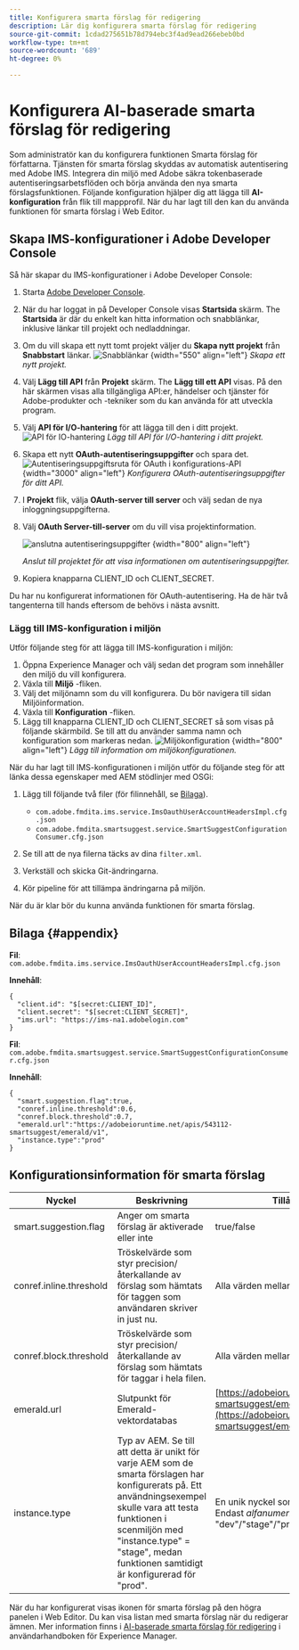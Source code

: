 ```yaml
---
title: Konfigurera smarta förslag för redigering
description: Lär dig konfigurera smarta förslag för redigering
source-git-commit: 1cdad275651b78d794ebc3f4ad9ead266ebeb0bd
workflow-type: tm+mt
source-wordcount: '689'
ht-degree: 0%

---
```


# Konfigurera AI-baserade smarta förslag för redigering

Som administratör kan du konfigurera funktionen Smarta förslag för författarna. Tjänsten för smarta förslag skyddas av automatisk autentisering med Adobe IMS. Integrera din miljö med Adobe säkra tokenbaserade autentiseringsarbetsflöden och börja använda den nya smarta förslagsfunktionen. Följande konfiguration hjälper dig att lägga till **AI-konfiguration** från flik till mappprofil. När du har lagt till den kan du använda funktionen för smarta förslag i Web Editor.

## Skapa IMS-konfigurationer i Adobe Developer Console

Så här skapar du IMS-konfigurationer i Adobe Developer Console:
1. Starta [Adobe Developer Console](https://developer.adobe.com/console).
1. När du har loggat in på Developer Console visas **Startsida** skärm. The **Startsida** är där du enkelt kan hitta information och snabblänkar, inklusive länkar till projekt och nedladdningar.
1. Om du vill skapa ett nytt tomt projekt väljer du  **Skapa nytt projekt** från  **Snabbstart** länkar.
   ![Snabblänkar](assets/conf-ss-quick-start.png) {width="550" align="left"}
   *Skapa ett nytt projekt.*

1. Välj  **Lägg till API**  från  **Projekt** skärm.  The **Lägg till ett API** visas. På den här skärmen visas alla tillgängliga API:er, händelser och tjänster för Adobe-produkter och -tekniker som du kan använda för att utveckla program.

1. Välj **API för I/O-hantering** för att lägga till den i ditt projekt.
   ![API för IO-hantering](assets/confi-ss-io-management.png)
   *Lägg till API för I/O-hantering i ditt projekt.*

1. Skapa ett nytt **OAuth-autentiseringsuppgifter** och spara det.
   ![Autentiseringsuppgiftsruta för OAuth i konfigurations-API](assets/conf-ss-OAuth-credential.png) {width="3000" align="left"}
   *Konfigurera OAuth-autentiseringsuppgifter för ditt API.*

1. I  **Projekt** flik, välja **OAuth-server till server** och välj sedan de nya inloggningsuppgifterna.

1. Välj **OAuth Server-till-server** om du vill visa projektinformation.

   ![anslutna autentiseringsuppgifter](assets/conf-ss-connected-credentials.png) {width="800" align="left"}

   *Anslut till projektet för att visa informationen om autentiseringsuppgifter.*
1. Kopiera knapparna CLIENT_ID och CLIENT_SECRET.

Du har nu konfigurerat informationen för OAuth-autentisering. Ha de här två tangenterna till hands eftersom de behövs i nästa avsnitt.

### Lägg till IMS-konfiguration i miljön

Utför följande steg för att lägga till IMS-konfiguration i miljön:

1. Öppna Experience Manager och välj sedan det program som innehåller den miljö du vill konfigurera.
1. Växla till **Miljö** -fliken.
1. Välj det miljönamn som du vill konfigurera. Du bör navigera till sidan Miljöinformation.
1. Växla till **Konfiguration** -fliken.
1. Lägg till knapparna CLIENT_ID och CLIENT_SECRET så som visas på följande skärmbild. Se till att du använder samma namn och konfiguration som markeras nedan.
   ![Miljökonfiguration](assets/conf-ss-environment.png) {width="800" align="left"}
   *Lägg till information om miljökonfigurationen.*




När du har lagt till IMS-konfigurationen i miljön utför du följande steg för att länka dessa egenskaper med AEM stödlinjer med OSGi:

1. Lägg till följande två filer (för filinnehåll, se [Bilaga](#appendix)).

   * `com.adobe.fmdita.ims.service.ImsOauthUserAccountHeadersImpl.cfg.json`
   * `com.adobe.fmdita.smartsuggest.service.SmartSuggestConfigurationConsumer.cfg.json`
1. Se till att de nya filerna täcks av dina `filter.xml`.
1. Verkställ och skicka Git-ändringarna.
1. Kör pipeline för att tillämpa ändringarna på miljön.

När du är klar bör du kunna använda funktionen för smarta förslag.



## Bilaga {#appendix}

**Fil**:
`com.adobe.fmdita.ims.service.ImsOauthUserAccountHeadersImpl.cfg.json`

**Innehåll**:

```
{
  "client.id": "$[secret:CLIENT_ID]",
  "client.secret": "$[secret:CLIENT_SECRET]",
  "ims.url": "https://ims-na1.adobelogin.com"
}
```

**Fil**: `com.adobe.fmdita.smartsuggest.service.SmartSuggestConfigurationConsumer.cfg.json`

**Innehåll**:

```
{
  "smart.suggestion.flag":true,
  "conref.inline.threshold":0.6,
  "conref.block.threshold":0.7,
  "emerald.url":"https://adobeioruntime.net/apis/543112-smartsuggest/emerald/v1",
  "instance.type":"prod"
}
```

## Konfigurationsinformation för smarta förslag

| Nyckel | Beskrivning | Tillåtna värden | Standardvärde |
|---|---|---|---|
| smart.suggestion.flag | Anger om smarta förslag är aktiverade eller inte | true/false | false |
| conref.inline.threshold | Tröskelvärde som styr precision/återkallande av förslag som hämtats för taggen som användaren skriver in just nu. | Alla värden mellan -1.0 och 1.0. | 0,6 |
| conref.block.threshold | Tröskelvärde som styr precision/återkallande av förslag som hämtats för taggar i hela filen. | Alla värden mellan -1.0 och 1.0. | 0,7 |
| emerald.url | Slutpunkt för Emerald-vektordatabas | [https://adobeioruntime.net/apis/543112-smartsuggest/emerald/v1](https://adobeioruntime.net/apis/543112-smartsuggest/emerald/v1) | [https://adobeioruntime.net/apis/543112-smartsuggest/emerald/v1](https://adobeioruntime.net/apis/543112-smartsuggest/emerald/v1) |
| instance.type | Typ av AEM. Se till att detta är unikt för varje AEM som de smarta förslagen har konfigurerats på. Ett användningsexempel skulle vara att testa funktionen i scenmiljön med &quot;instance.type&quot; = &quot;stage&quot;, medan funktionen samtidigt är konfigurerad för &quot;prod&quot;. | En unik nyckel som identifierar miljön. Endast *alfanumerisk* -värden tillåts. &quot;dev&quot;/&quot;stage&quot;/&quot;prod&quot;/&quot;test1&quot;/&quot;stage2&quot; | &quot;prod&quot; |

När du har konfigurerat visas ikonen för smarta förslag på den högra panelen i Web Editor. Du kan visa listan med smarta förslag när du redigerar ämnen. Mer information finns i [AI-baserade smarta förslag för redigering](../user-guide/authoring-ai-based-smart-suggestions.md) i användarhandboken för Experience Manager.
